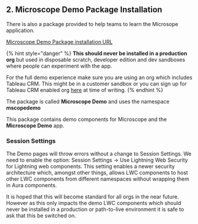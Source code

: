 


## 2. Microscope Demo Package Installation

There is also a package provided to help teams to learn the Microsope application. 

[Microscope Demo Package installation URL](https://login.salesforce.com/packaging/installPackage.apexp?p0=04t8d000000DaNCAA0)


{% hint style="danger" %}
**This should never be installed in a production org** but used in disposable scratch, developer edition and dev sandboxes where people can experiment with the app.

For the full demo experience make sure you are using an org which includes Tableau CRM. This might be in a customer sandbox or you can sign up for Tableau CRM enabled org [here](https://trailhead.salesforce.com/en/promo/orgs/analytics-de) at time of writing.
{% endhint %}

The package is called **Microscope Demo** and uses the namespace **mscopedemo**

This package contains demo components for Microscope and the **Microscope Demo** app.

### Session Settings

The Demo pages will throw errors without a change to Session Settings. We need to enable the option: Session Settings -> Use Lightning Web Security for Lightning web components. This setting enables a newer security architecture which, amongst other things, allows LWC components to host other LWC components from different namespaces without wrapping them in Aura components.

It is hoped that this will become standard for all orgs in the near future. However as this only impacts the demo LWC components which should never be installed in a production or path-to-live environment it is safe to ask that this be switched on.
